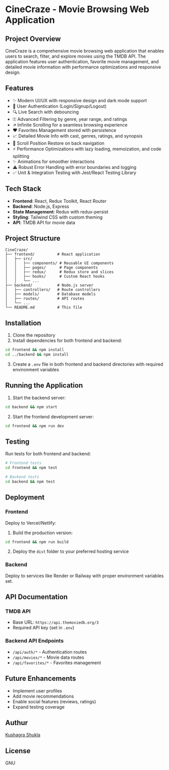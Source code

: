# CineCraze - Movie Browsing Web Application

## Project Overview

CineCraze is a comprehensive movie browsing web application that enables users to search, filter, and explore movies using the TMDB API. The application features user authentication, favorite movie management, and detailed movie information with performance optimizations and responsive design.

## Features

- ✨ Modern UI/UX with responsive design and dark mode support
- 🔐 User Authentication (Login/Signup/Logout)
- 🔍 Live Search with debouncing
- ⚿ Advanced Filtering by genre, year range, and ratings
- ↗️ Infinite Scrolling for a seamless browsing experience
- ❤️ Favorites Management stored with persistence
- 📈 Detailed Movie Info with cast, genres, ratings, and synopsis
- 🚗 Scroll Position Restore on back navigation
- ⚡ Performance Optimizations with lazy loading, memoization, and code splitting
- ✨ Animations for smoother interactions
- ⚠ Robust Error Handling with error boundaries and logging
- ✅ Unit & Integration Testing with Jest/React Testing Library

## Tech Stack

- **Frontend**: React, Redux Toolkit, React Router
- **Backend**: Node.js, Express
- **State Management**: Redux with redux-persist
- **Styling**: Tailwind CSS with custom theming
- **API**: TMDB API for movie data

## Project Structure

```
CineCraze/
├── frontend/          # React application
│   ├── src/
│   │   ├── components/ # Reusable UI components
│   │   ├── pages/      # Page components
│   │   ├── redux/      # Redux store and slices
│   │   ├── hooks/      # Custom React hooks
│   │   └── ...
├── backend/           # Node.js server
│   ├── controllers/   # Route controllers
│   ├── models/        # Database models
│   ├── routes/        # API routes
│   └── ...
└── README.md          # This file
```

## Installation

1. Clone the repository
2. Install dependencies for both frontend and backend:

```bash
cd frontend && npm install
cd ../backend && npm install
```

3. Create a `.env` file in both frontend and backend directories with required environment variables

## Running the Application

1. Start the backend server:

```bash
cd backend && npm start
```

2. Start the frontend development server:

```bash
cd frontend && npm run dev
```

## Testing

Run tests for both frontend and backend:

```bash
# Frontend tests
cd frontend && npm test

# Backend tests
cd backend && npm test
```

## Deployment

### Frontend

Deploy to Vercel/Netlify:

1. Build the production version:

```bash
cd frontend && npm run build
```

2. Deploy the `dist` folder to your preferred hosting service

### Backend

Deploy to services like Render or Railway with proper environment variables set.

## API Documentation

### TMDB API

- Base URL: `https://api.themoviedb.org/3`
- Required API key (set in `.env`)

### Backend API Endpoints

- `/api/auth/*` - Authentication routes
- `/api/movies/*` - Movie data routes
- `/api/favorites/*` - Favorites management

## Future Enhancements

- Implement user profiles
- Add movie recommendations
- Enable social features (reviews, ratings)
- Expand testing coverage

## Authur
[Kushagra Shukla](https://github.com/KushagraShukla004)

## License

GNU
